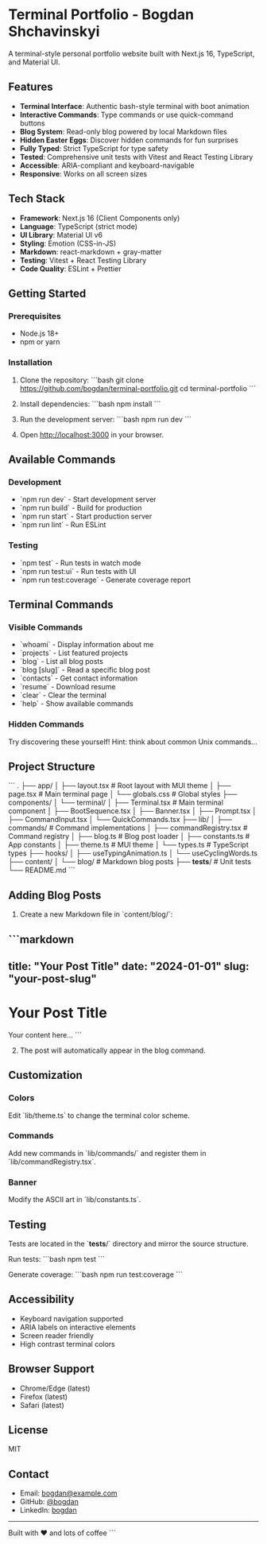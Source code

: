 # Terminal Portfolio - Bogdan Shchavinskyi

A terminal-style personal portfolio website built with Next.js 16, TypeScript, and Material UI.

## Features

- **Terminal Interface**: Authentic bash-style terminal with boot animation
- **Interactive Commands**: Type commands or use quick-command buttons
- **Blog System**: Read-only blog powered by local Markdown files
- **Hidden Easter Eggs**: Discover hidden commands for fun surprises
- **Fully Typed**: Strict TypeScript for type safety
- **Tested**: Comprehensive unit tests with Vitest and React Testing Library
- **Accessible**: ARIA-compliant and keyboard-navigable
- **Responsive**: Works on all screen sizes

## Tech Stack

- **Framework**: Next.js 16 (Client Components only)
- **Language**: TypeScript (strict mode)
- **UI Library**: Material UI v6
- **Styling**: Emotion (CSS-in-JS)
- **Markdown**: react-markdown + gray-matter
- **Testing**: Vitest + React Testing Library
- **Code Quality**: ESLint + Prettier

## Getting Started

### Prerequisites

- Node.js 18+ 
- npm or yarn

### Installation

1. Clone the repository:
\`\`\`bash
git clone https://github.com/bogdan/terminal-portfolio.git
cd terminal-portfolio
\`\`\`

2. Install dependencies:
\`\`\`bash
npm install
\`\`\`

3. Run the development server:
\`\`\`bash
npm run dev
\`\`\`

4. Open [http://localhost:3000](http://localhost:3000) in your browser.

## Available Commands

### Development

- \`npm run dev\` - Start development server
- \`npm run build\` - Build for production
- \`npm run start\` - Start production server
- \`npm run lint\` - Run ESLint

### Testing

- \`npm test\` - Run tests in watch mode
- \`npm run test:ui\` - Run tests with UI
- \`npm run test:coverage\` - Generate coverage report

## Terminal Commands

### Visible Commands

- \`whoami\` - Display information about me
- \`projects\` - List featured projects
- \`blog\` - List all blog posts
- \`blog [slug]\` - Read a specific blog post
- \`contacts\` - Get contact information
- \`resume\` - Download resume
- \`clear\` - Clear the terminal
- \`help\` - Show available commands

### Hidden Commands

Try discovering these yourself! Hint: think about common Unix commands...

## Project Structure

\`\`\`
.
├── app/
│   ├── layout.tsx          # Root layout with MUI theme
│   ├── page.tsx            # Main terminal page
│   └── globals.css         # Global styles
├── components/
│   └── terminal/
│       ├── Terminal.tsx    # Main terminal component
│       ├── BootSequence.tsx
│       ├── Banner.tsx
│       ├── Prompt.tsx
│       ├── CommandInput.tsx
│       └── QuickCommands.tsx
├── lib/
│   ├── commands/           # Command implementations
│   ├── commandRegistry.tsx # Command registry
│   ├── blog.ts            # Blog post loader
│   ├── constants.ts       # App constants
│   ├── theme.ts           # MUI theme
│   └── types.ts           # TypeScript types
├── hooks/
│   ├── useTypingAnimation.ts
│   └── useCyclingWords.ts
├── content/
│   └── blog/              # Markdown blog posts
├── __tests__/             # Unit tests
└── README.md
\`\`\`

## Adding Blog Posts

1. Create a new Markdown file in \`content/blog/\`:

\`\`\`markdown
---
title: "Your Post Title"
date: "2024-01-01"
slug: "your-post-slug"
---

# Your Post Title

Your content here...
\`\`\`

2. The post will automatically appear in the blog command.

## Customization

### Colors

Edit \`lib/theme.ts\` to change the terminal color scheme.

### Commands

Add new commands in \`lib/commands/\` and register them in \`lib/commandRegistry.tsx\`.

### Banner

Modify the ASCII art in \`lib/constants.ts\`.

## Testing

Tests are located in the \`__tests__/\` directory and mirror the source structure.

Run tests:
\`\`\`bash
npm test
\`\`\`

Generate coverage:
\`\`\`bash
npm run test:coverage
\`\`\`

## Accessibility

- Keyboard navigation supported
- ARIA labels on interactive elements
- Screen reader friendly
- High contrast terminal colors

## Browser Support

- Chrome/Edge (latest)
- Firefox (latest)
- Safari (latest)

## License

MIT

## Contact

- Email: bogdan@example.com
- GitHub: [@bogdan](https://github.com/bogdan)
- LinkedIn: [bogdan](https://linkedin.com/in/bogdan)

---

Built with ❤️ and lots of coffee
\`\`\`
